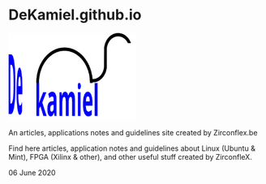 # DeKamiel.github.io

<img src="Figures/Kamiel_3 .svg" alt="Kamiel_3" style="width:50%;" /> 

An articles, applications notes and guidelines site created by Zirconflex.be

Find here articles, application notes and guidelines about Linux (Ubuntu & Mint), FPGA (Xilinx & other), and other useful stuff created by ZirconfleX.

06 June 2020
